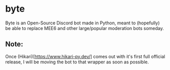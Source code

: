 # byte

Byte is an Open-Source Discord bot made in Python, meant to (hopefully) be able to replace MEE6 and other large/popular moderation bots someday.

## Note:
Once (Hikari)[https://www.hikari-py.dev/] comes out with it's first full official release, I will be moving the bot to that wrapper as soon as possible.
